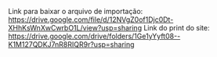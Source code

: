 Link para baixar o arquivo de importação: https://drive.google.com/file/d/12NVgZ0of1Djc0Dt-XHhKsWnXwCwrbO1L/view?usp=sharing
Link do print do site: https://drive.google.com/drive/folders/1Ge1yYyft08--K1M127QDKJ7nR8RIQR9r?usp=sharing
